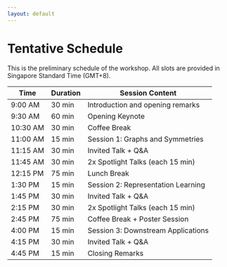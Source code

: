 ```yaml
---
layout: default
---
```


# Tentative Schedule

This is the preliminary schedule of the workshop. All slots are provided
in Singapore Standard Time (GMT+8).

| Time      | Duration | Session Content                                   |
| --------- | -------- | ------------------------------------------------- |
| 9:00 AM   | 30 min   | Introduction and opening remarks                  |
| 9:30 AM   | 60 min   | Opening Keynote                                   |
| 10:30 AM  | 30 min   | Coffee Break                                      |
| 11:00 AM  | 15 min   | Session 1: Graphs and Symmetries                  |
| 11:15 AM  | 30 min   | Invited Talk + Q&A                                |
| 11:45 AM  | 30 min   | 2x Spotlight Talks (each 15 min)                  |
| 12:15 PM  | 75 min   | Lunch Break                                       |
| 1:30 PM   | 15 min   | Session 2: Representation Learning                |
| 1:45 PM   | 30 min   | Invited Talk + Q&A                                |
| 2:15 PM   | 30 min   | 2x Spotlight Talks (each 15 min)                  |
| 2:45 PM   | 75 min   | Coffee Break + Poster Session                     |
| 4:00 PM   | 15 min   | Session 3: Downstream Applications                |
| 4:15 PM   | 30 min   | Invited Talk + Q&A                                |
| 4:45 PM   | 15 min   | Closing Remarks                                   |
